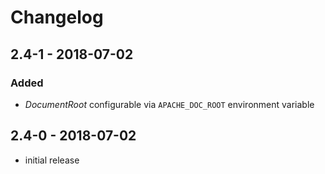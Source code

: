 # Changelog

## 2.4-1 - 2018-07-02

### Added

* *DocumentRoot* configurable via `APACHE_DOC_ROOT` environment variable

## 2.4-0 - 2018-07-02
* initial release
